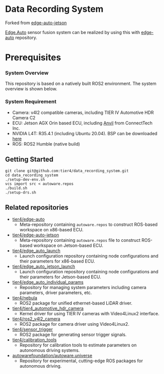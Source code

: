 # Data Recording System

Forked from [edge-auto-jetson](https://github.com/tier4/edge-auto-jetson)

[Edge.Auto](https://sensor.tier4.jp/) sensor fusion system can be realized by using this with [edge-auto](https://github.com/tier4/edge-auto) repository.

<!-- ![object detection example](docs/sample.png "edge-auto-jetson object detection example") -->

# Prerequisites

### System Overview

This repository is based on a natively built ROS2 environment. The system overview is shown below.

<!-- ![system overview](docs/overview.drawio.svg "edge-auto-jetson overview") -->

### System Requirement

- Camera: v4l2 compatible cameras, including TIER IV Automotive HDR Camera C2
- ECU: Jetson AGX Orin based ECU, including [Anvil](https://connecttech.com/product/anvil-embedded-system-with-nvidia-jetson-agx-orin/) from ConnectTech Inc.
- NVIDIA L4T: R35.4.1 (including Ubuntu 20.04). BSP can be downloaded [here](https://connecttech.com/product/anvil-embedded-system-with-nvidia-jetson-agx-orin/)
- ROS: ROS2 Humble (native build)

## Getting Started

```shell
git clone git@github.com:tier4/data_recording_system.git
cd data_recording_system
./setup-dev-env.sh
vcs import src < autoware.repos
./build.sh
./setup-drs.sh
```

## Related repositories

- [tier4/edge-auto](https://github.com/tier4/edge-auto)
  - Meta-repository containing `autoware.repos` to construct ROS-based workspace on x86-based ECU.
- [tier4/edge-auto-jetson](https://github.com/tier4/edge-auto-jetson)
  - Meta-repository containing `autoware.repos` file to construct ROS-based workspace on Jetson-based ECU.
- [tier4/edge_auto_launch](https://github.com/tier4/edge_auto_launch)
  - Launch configuration repository containing node configurations and their parameters for x86-based ECU.
- [tier4/edge_auto_jetson_launch](https://github.com/tier4/edge_auto_jetson_launch)
  - Launch configuration repository containing node configurations and their parameters for Jetson-based ECU.
- [tier4/edge_auto_individual_params](https://github.com/tier4/edge_auto_individual_params)
  - Repository for managing system parameters including camera parameters, driver parameters, etc.
- [tier4/nebula](https://github.com/tier4/nebula)
  - ROS2 package for unified ethernet-based LiDAR driver.
- [tier4/tier4_automotive_hdr_camera](https://github.com/tier4/tier4_automotive_hdr_camera)
  - Kernel driver for using TIER IV cameras with Video4Linux2 interface.
- [tier4/ros2_v4l2_camera](https://github.com/tier4/ros2_v4l2_camera)
  - ROS2 package for camera driver using Video4Linux2.
- [tier4/sensor_trigger](https://github.com/tier4/sensor_trigger)
  - ROS2 package for generating sensor trigger signals.
- [tier4/calibration_tools](https://github.com/tier4/CalibrationTools)
  - Repository for calibration tools to estimate parameters on autonomous driving systems.
- [autowarefoundation/autoware.universe](https://github.com/autowarefoundation/autoware.universe)
  - Repository for experimental, cutting-edge ROS packages for autonomous driving.
